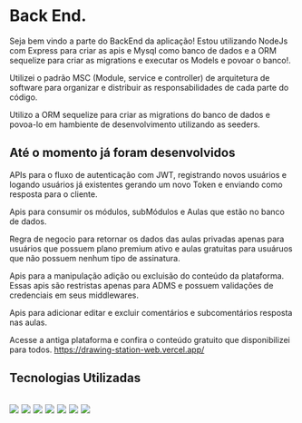 # Back End.

Seja bem vindo a parte do BackEnd da aplicação!
Estou utilizando NodeJs com Express para criar as apis e Mysql como banco de dados e a ORM sequelize para criar as migrations e executar os Models e povoar o banco!.

Utilizei o padrão MSC (Module, service e controller) de arquitetura de software para organizar e distribuir as responsabilidades de cada parte do código.

Utilizo a ORM sequelize para criar as migrations do banco de dados e povoa-lo em hambiente de desenvolvimento utilizando as seeders.

## Até o momento já foram desenvolvidos

APIs para o fluxo de autenticação com JWT, registrando novos usuários e logando usuários já existentes gerando um novo Token e enviando como resposta para o cliente.

Apis para consumir os módulos, subMódulos e Aulas que estão no banco de dados.

Regra de negocio para retornar os dados das aulas privadas apenas para usuários que possuem plano premium ativo e aulas gratuitas para usuáruos que não possuem nenhum tipo de assinatura.

Apis para a manipulação adição ou excluisão do conteúdo da plataforma.
Essas apis são restristas apenas para ADMS e possuem validações de credenciais em seus middlewares.

Apis para adicionar editar e excluir comentários e subcomentários resposta nas aulas.

Acesse a antiga plataforma e confira o conteúdo gratuito que disponibilizei para todos.
https://drawing-station-web.vercel.app/


<div>
<h2>Tecnologias Utilizadas<h2>
<img src="https://img.shields.io/badge/node.js%20-%2343853D.svg?&style=for-the-badge&logo=node.js&logoColor=white"/> 
<img src="https://img.shields.io/badge/Express.js-404D59?style=for-the-badge"/>
<img src="https://img.shields.io/badge/MySQL-005C84?style=for-the-badge&logo=mysql&logoColor=white"/>
<img src="https://img.shields.io/badge/TypeScript-007ACC?style=for-the-badge&logo=typescript&logoColor=white"/>
<img src="https://img.shields.io/badge/Docker-2CA5E0?style=for-the-badge&logo=docker&logoColor=white"/>
<img src="https://img.shields.io/badge/javascript%20-%23323330.svg?&style=for-the-badge&logo=javascript&logoColor=%23F7DF1E"/>
<img src="https://img.shields.io/badge/git%20-%23F05033.svg?&style=for-the-badge&logo=git&logoColor=white"/> 
</div>


